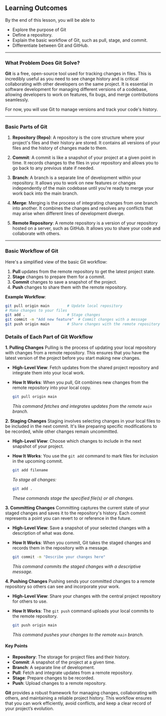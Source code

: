 ## Learning Outcomes
By the end of this lesson, you will be able to
- Explore the purpose of Git
- Define a repository.
- Explain the basic workflow of Git, such as pull, stage, and commit.
- Differentiate between Git and GitHub.

---
### What Problem Does Git Solve? 

**Git** is a free, open-source tool used for tracking changes in files. This is incredibly useful as you need to see change history and is critical collaborating with other developers on the same project. It is essential in software development for managing different versions of a codebase, allowing developers to work on features, fix bugs, and merge contributions seamlessly.

For now, you will use Git to manage versions and track your code's history.

---
### Basic Parts of Git

1. **Repository (Repo)**: A repository is the core structure where your project's files and their history are stored. It contains all versions of your files and the history of changes made to them.

2. **Commit**: A commit is like a snapshot of your project at a given point in time. It records changes to the files in your repository and allows you to go back to any previous state if needed.

3. **Branch**: A branch is a separate line of development within your repository. It allows you to work on new features or changes independently of the main codebase until you're ready to merge your work back into the main branch.

4. **Merge**: Merging is the process of integrating changes from one branch into another. It combines the changes and resolves any conflicts that may arise when different lines of development diverge.

5. **Remote Repository**: A remote repository is a version of your repository hosted on a server, such as GitHub. It allows you to share your code and collaborate with others.

---
### Basic Workflow of Git

Here's a simplified view of the basic Git workflow:

1. **Pull** updates from the remote repository to get the latest project state.
2. **Stage** changes to prepare them for a commit.
3. **Commit** changes to save a snapshot of the project.
4. **Push** changes to share them with the remote repository.

**Example Workflow**:
```bash
git pull origin main        # Update local repository
# Make changes to your files
git add .                   # Stage changes
git commit -m "Add new feature"  # Commit changes with a message
git push origin main        # Share changes with the remote repository
```
### Details of Each Part of Git Workflow

**1. Pulling Changes**
Pulling is the process of updating your local repository with changes from a remote repository. This ensures that you have the latest version of the project before you start making new changes.

- **High-Level View**: Fetch updates from the shared project repository and integrate them into your local work.
- **How It Works**: When you pull, Git combines new changes from the remote repository into your local copy.

  ```bash
  git pull origin main
  ```
  *This command fetches and integrates updates from the remote `main` branch.*

**2. Staging Changes**
Staging involves selecting changes in your local files to be included in the next commit. It's like preparing specific modifications to be recorded, while other changes remain uncommitted.

- **High-Level View**: Choose which changes to include in the next snapshot of your project.
- **How It Works**: You use the `git add` command to mark files for inclusion in the upcoming commit.

  ```bash
  git add filename
  ```
  *To stage all changes:*
  ```bash
  git add .
  ```
  *These commands stage the specified file(s) or all changes.*

**3. Committing Changes**
Committing captures the current state of your staged changes and saves it to the repository's history. Each commit represents a point you can revert to or reference in the future.

- **High-Level View**: Save a snapshot of your selected changes with a description of what was done.
- **How It Works**: When you commit, Git takes the staged changes and records them in the repository with a message.

  ```bash
  git commit -m "Describe your changes here"
  ```
  *This command commits the staged changes with a descriptive message.*

**4. Pushing Changes**
Pushing sends your committed changes to a remote repository so others can see and incorporate your work.

- **High-Level View**: Share your changes with the central project repository for others to use.
- **How It Works**: The `git push` command uploads your local commits to the remote repository.

  ```bash
  git push origin main
  ```
  *This command pushes your changes to the remote `main` branch.*

#### Key Points

- **Repository**: The storage for project files and their history.
- **Commit**: A snapshot of the project at a given time.
- **Branch**: A separate line of development.
- **Pull**: Fetch and integrate updates from a remote repository.
- **Stage**: Prepare changes to be recorded.
- **Push**: Upload changes to a remote repository.

**Git** provides a robust framework for managing changes, collaborating with others, and maintaining a reliable project history. This workflow ensures that you can work efficiently, avoid conflicts, and keep a clear record of your project’s evolution.
